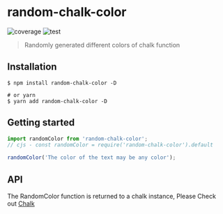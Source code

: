 # random-chalk-color

![coverage](https://img.shields.io/badge/coverage-98.01%25-green) ![test](https://img.shields.io/badge/passed-tests-blue)

> Randomly generated different colors of chalk function

## Installation

```shell
$ npm install random-chalk-color -D

# or yarn
$ yarn add random-chalk-color -D
```

## Getting started

```javascript
import randomColor from 'random-chalk-color';
// cjs - const randomColor = require('random-chalk-color').default

randomColor('The color of the text may be any color');
```

## API

The RandomColor function is returned to a chalk instance, Please Check out [Chalk](https://www.npmjs.com/package/chalk)
